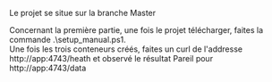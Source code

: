 Le projet se situe sur la branche Master

Concernant la première partie, une fois le projet télécharger, faites la commande .\setup_manual.ps1. </br>
Une fois les trois conteneurs créés, faites un curl de l'addresse http://app:4743/heath et observé le résultat
Pareil pour http://app:4743/data
